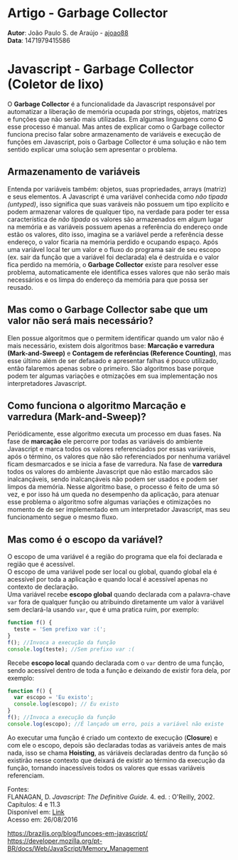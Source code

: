 # Artigo - Garbage Collector
**Autor**: João Paulo S. de Araújo - [ajoao88](https://github.com/ajoao88)  
**Data**: 1471979415586

# Javascript - Garbage Collector (Coletor de lixo)
O **Garbage Collector** é a funcionalidade da Javascript responsável por automatizar a liberação de memória ocupada por strings, objetos, matrizes e funções que não serão mais utilizadas. Em algumas linguagens como **C** esse processo é manual.
Mas antes de explicar como o Garbage collector funciona preciso falar sobre armazenamento de variáveis e execução de funções em Javascript, pois o Garbage Collector é uma solução e não tem sentido explicar uma solução sem apresentar o problema.

## Armazenamento de variáveis
Entenda por variáveis também: objetos, suas propriedades, arrays (matriz) e seus elementos.
A Javascript é uma variável conhecida como *não tipada (untyped)*, isso significa que suas varáveis não possuem um tipo explícito e podem armazenar valores de qualquer tipo, na verdade para poder ter essa característica de *não tipada* os valores são armazenados em algum lugar na memória e as variáveis possuem apenas a referência do endereço onde estão os valores, dito isso, imagina se a variável perde a referência desse endereço, o valor ficaria na memória perdido e ocupando espaço. Após uma variável local ter um valor e o fluxo do programa sair de seu escopo (ex. sair da função que a variável foi declarada) ela é destruída e o valor fica perdido na memória, o **Garbage Collector** existe para resolver esse problema, automaticamente ele identifica esses valores que não serão mais necessários e os limpa do endereço da memória para que possa ser reusado.

## Mas como o Garbage Collector sabe que um valor não será mais necessário?
Elen possue algoritmos que o permitem identificar quando um valor não é mais necessário, existem dois algoritmos base: **Marcação e varredura (Mark-and-Sweep)** e **Contagem de referências (Reference Counting)**, mas esse último além de ser defasado e apresentar falhas é pouco utilizado, então falaremos apenas sobre o primeiro. São algoritmos base porque podem ter algumas variações e otmizações em sua implementação nos interpretadores Javascript.

## Como funciona o algoritmo **Marcação e varredura (Mark-and-Sweep)**?
Periódicamente, esse algoritmo executa um processo em duas fases.
Na fase de **marcação** ele percorre por todas as variáveis do ambiente Javascript e marca todos os valores referenciados por essas variáveis, após o término,
os valores que não são referenciados por nenhuma variável ficam desmarcados e se inicia a fase de varredura.
Na fase de **varredura** todos os valores do ambiente Javascript que não estão marcados são inalcançáveis, sendo inalcançáveis não podem ser usados e podem ser limpos da memória.
Nesse algoritmo base, o processo é feito de uma só vez, e por isso há um queda no desempenho da aplicação, para atenuar esse problema o algoritmo sofre algumas variações e otimizações no momento de de ser implementado em um interpretador Javascript, mas seu funcionamento segue o mesmo fluxo.

## Mas como é o escopo da variável?
O escopo de uma variável é a região do programa que ela foi declarada e região que é acessível.  
O escopo de uma variável pode ser local ou global, quando global ela é acessível por toda a aplicação e quando local é acessível apenas no contexto de declaração.  
Uma variável recebe **escopo global** quando declarada com a palavra-chave `var` fora de qualquer função ou atribuindo diretamente um valor à variável sem declará-la usando `var`, que é uma pratica ruim, por exemplo:
```js
function f() {
  teste = 'Sem prefixo var :(';
}
f(); //Invoca a execução da função
console.log(teste); //Sem prefixo var :(
```
Recebe **escopo local** quando declarada com o `var` dentro de uma função, sendo acessível dentro de toda a função e deixando de existir fora dela, por exemplo:
```js
function f() {
  var escopo = 'Eu existo';
  console.log(escopo); // Eu existo
}
f(); //Invoca a execução da função
console.log(escopo); //É lançado um erro, pois a variável não existe
```
Ao executar uma função é criado um contexto de execução (**Closure**) e com ele o escopo, depois são declaradas todas as variáveis antes de mais nada, isso se chama **Hoisting**, as váriáveis declaradas dentro da função só existirão nesse contexto que deixará de existir ao término da execução da função, tornando inacessíveis todos os valores que essas variáveis referenciam.

Fontes:  
FLANAGAN, D. *Javascript: The Definitive Guide.* 4. ed. : O'Reilly, 2002. Capítulos: 4 e 11.3  
Disponível em:
[Link](http://docstore.mik.ua/orelly/webprog/jscript/index.htm)  
Acesso em: 26/08/2016  

https://braziljs.org/blog/funcoes-em-javascript/  
https://developer.mozilla.org/pt-BR/docs/Web/JavaScript/Memory_Management  
